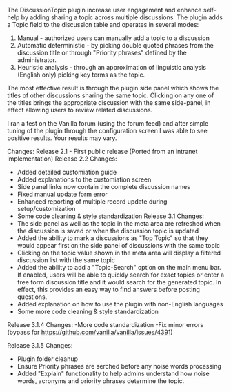 The DiscussionTopic plugin increase user engagement and enhance self-help by adding sharing a topic across multiple discussions.  The plugin adds a Topic field to the discussion table and operates in several modes:
1. Manual - authorized users can manually add a topic to a discussion
2. Automatic deterministic - by picking double quoted phrases from the discussion title or through "Priority phrases" defined by the administrator.
3. Heuristic analysis - through an approximation of linguistic analysis (English only) picking key terms as the topic.

The most effective result is through the plugin side panel which shows the titles of other discussions sharing the same topic.  Clicking on any one of the titles brings the appropriate discussion with the same side-panel, in effect allowing users to review related discussions.

I ran a test on the Vanilla forum (using the forum feed) and after simple tuning of the plugin through the configuration screen I was able to see positive results.  Your results may vary.

Changes:
Release 2.1 - First public release (Ported from an intranet implementation)
Release 2.2 Changes:
- Added detailed customiation guide
- Added explanations to the customiation screen
- Side panel links now contain the complete discussion names
- Fixed manual update form error
- Enhanced reporting of multiple record update during setup/customization
- Some code cleaning & style standardization
Release 3.1 Changes:
- The side panel as well as the topic in the meta area are refreshed when the discussion is saved or when the discussion topic is updated
- Added the ability to mark a discussions as "Top Topic" so that they would appear first on the side panel of discussions with the same topic
- Clicking on the topic value shown in the meta area will display a filtered discussion list with the same topic
- Added the ability to add a "Topic-Search" option on the main menu bar.  If enabled, users will be able to quickly search for exact topics or enter a free form discussion title and it would search for the generated topic.  In effect, this provides an easy way to find answers before posting questions.
- Added explanation on how to use the plugin with non-English languages
- Some more code cleaning & style standardization

Release 3.1.4 Changes:
-More code standardization
-Fix minor errors (bypass for https://github.com/vanilla/vanilla/issues/4391)

Release 3.1.5 Changes:
- Plugin folder cleanup
- Ensure Priority phrases are serched before any noise words processing
- Added "Explain" functionality to help admins understand how noise words, acronyms and priority phrases determine the topic.